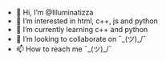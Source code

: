 - 👋 Hi, I’m @Illuminatizza
- 👀 I’m interested in html, c++, js and python
- 🌱 I’m currently learning c++ and python
- 💞️ I’m looking to collaborate on ¯\_(ツ)_/¯
- 📫 How to reach me ¯\_(ツ)_/¯

<!---
Illuminatizza/Illuminatizza is a ✨ special ✨ repository because its `README.md` (this file) appears on your GitHub profile.
You can click the Preview link to take a look at your changes.
--->
